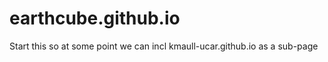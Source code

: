 # earthcube.github.io
Start this so at some point  we can incl kmaull-ucar.github.io  as a sub-page
